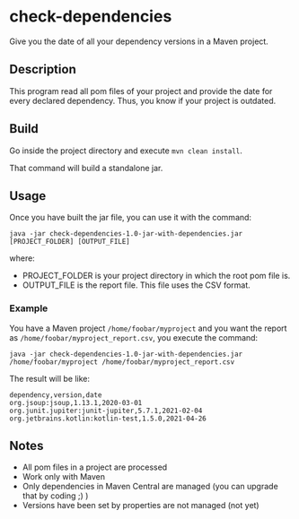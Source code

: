 # check-dependencies

Give you the date of all your dependency versions in a Maven project.

## Description

This program read all pom files of your project and provide the date for every declared dependency.
Thus, you know if your project is outdated.


## Build
Go inside the project directory and execute `mvn clean install`.

That command will build a standalone jar.

## Usage
Once you have built the jar file, you can use it with the command:

`java -jar check-dependencies-1.0-jar-with-dependencies.jar [PROJECT_FOLDER] [OUTPUT_FILE]`

where:
- PROJECT_FOLDER is your project directory in which the root pom file is.
- OUTPUT_FILE is the report file. This file uses the CSV format.

### Example
You have a Maven project `/home/foobar/myproject` and you want the report as `/home/foobar/myproject_report.csv`, you execute the command:

`java -jar check-dependencies-1.0-jar-with-dependencies.jar /home/foobar/myproject /home/foobar/myproject_report.csv`

The result will be like:
```shell
dependency,version,date
org.jsoup:jsoup,1.13.1,2020-03-01
org.junit.jupiter:junit-jupiter,5.7.1,2021-02-04
org.jetbrains.kotlin:kotlin-test,1.5.0,2021-04-26
```

## Notes
- All pom files in a project are processed
- Work only with Maven
- Only dependencies in Maven Central are managed (you can upgrade that by coding ;) )
- Versions have been set by properties are not managed (not yet)


